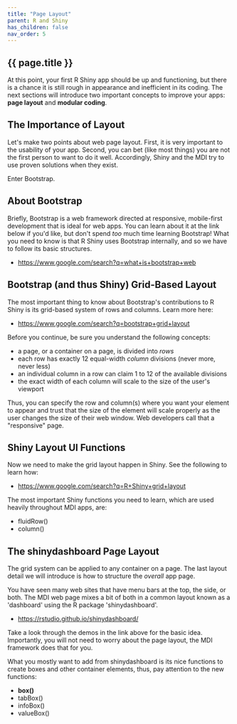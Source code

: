 ```yaml
---
title: "Page Layout"
parent: R and Shiny
has_children: false
nav_order: 5
---
```


## {{ page.title }}

At this point, your first R Shiny app should be up and functioning, but there is a chance it is still rough in appearance and inefficient in its coding. The
next sections will introduce two important concepts to improve your apps: 
**page layout** and **modular coding**.

## The Importance of Layout

Let's make two points about web page layout. First, it is very important to 
the usability of your app. Second, you can bet (like most things) you are 
not the first person to want to do it well. Accordingly, Shiny and the MDI 
try to use proven solutions when they exist. 

Enter Bootstrap.

## About Bootstrap

Briefly, Bootstrap is a web
framework directed at responsive, mobile-first development that is ideal
for web apps. You can learn about it at the link below if you'd like,
but don't spend _too_ much time learning Bootstrap!  What you need to know
is that R Shiny uses Bootstrap internally, and so we have to follow
its basic structures.

- <https://www.google.com/search?q=what+is+bootstrap+web>

## Bootstrap (and thus Shiny) Grid-Based Layout

The most important thing to know about Bootstrap's contributions
to R Shiny is its grid-based system of rows and columns. Learn more here:

- <https://www.google.com/search?q=bootstrap+grid+layout>

Before you continue, be sure you understand the following concepts:

- a page, or a container on a page, is divided into _rows_
- each row has exactly 12 equal-width _column_ divisions (never more, never less)
- an individual column in a row can claim 1 to 12 of the available divisions
- the exact width of each column will scale to the size of the user's viewport

Thus, you can specify the row and column(s) where you want your element 
to appear and trust that the size of the element will scale properly
as the user changes the size of their web window. Web developers call that
a "responsive" page.

## Shiny Layout UI Functions

Now we need to make the grid layout happen in Shiny.
See the following to learn how:

- <https://www.google.com/search?q=R+Shiny+grid+layout>

The most important Shiny functions you need to learn, which are
used heavily throughout MDI apps, are:

- fluidRow()
- column()

## The shinydashboard Page Layout

The grid system can be applied to any 
container on a page. The last layout detail we will introduce is 
how to structure the _overall_ app page.  

You have seen many web sites that have menu bars at the
top, the side, or both. The MDI web page mixes a bit of both 
in a common layout known as a 'dashboard'
using the R package 'shinydashboard'.

- <https://rstudio.github.io/shinydashboard/>

Take a look through the demos in the link above for the basic idea.
Importantly, you will not need to worry about the page layout,
the MDI framework does that for you.

What you mostly want to add from shinydashboard is its
nice functions to create boxes and other container elements, 
thus, pay attention to the new functions:

- **box()**
- tabBox()
- infoBox()
- valueBox()
